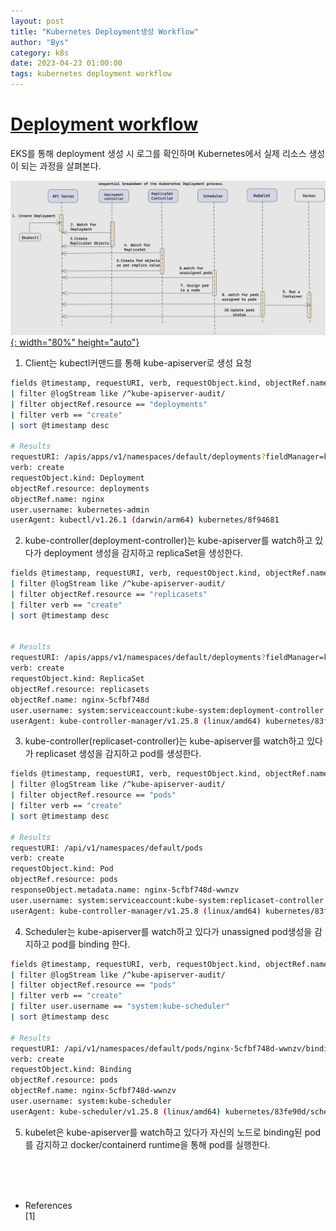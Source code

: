 ```yaml
---
layout: post
title: "Kubernetes Deployment생성 Workflow"
author: "Bys"
category: k8s
date: 2023-04-23 01:00:00
tags: kubernetes deployment workflow
---
```


# [Deployment workflow](https://kubernetes.io/docs/concepts/workloads/controllers/deployment/)  

EKS를 통해 deployment 생성 시 로그를 확인하며 Kubernetes에서 실제 리소스 생성이 되는 과정을 살펴본다.  

[![k8s-workflow-deployment](/assets/it/k8s/k8s/k8s-workflow-deployment.png){: width="80%" height="auto"}](/assets/it/k8s/k8s/k8s-workflow-deployment.png)  

1. Client는 kubectl커맨드를 통해 kube-apiserver로 생성 요청 
```bash
fields @timestamp, requestURI, verb, requestObject.kind, objectRef.name, user.username, userAgent
| filter @logStream like /^kube-apiserver-audit/
| filter objectRef.resource == "deployments"
| filter verb == "create"
| sort @timestamp desc

# Results
requestURI: /apis/apps/v1/namespaces/default/deployments?fieldManager=kubectl-client-side-apply&fieldValidation=Strict
verb: create
requestObject.kind: Deployment
objectRef.resource: deployments
objectRef.name: nginx
user.username: kubernetes-admin
userAgent: kubectl/v1.26.1 (darwin/arm64) kubernetes/8f94681
```

2. kube-controller(deployment-controller)는 kube-apiserver를 watch하고 있다가 deployment 생성을 감지하고 replicaSet을 생성한다. 
```bash
fields @timestamp, requestURI, verb, requestObject.kind, objectRef.name, user.username, userAgent
| filter @logStream like /^kube-apiserver-audit/
| filter objectRef.resource == "replicasets"
| filter verb == "create"
| sort @timestamp desc


# Results
requestURI: /apis/apps/v1/namespaces/default/deployments?fieldManager=kubectl-client-side-apply&fieldValidation=Strict
verb: create
requestObject.kind: ReplicaSet
objectRef.resource: replicasets
objectRef.name: nginx-5cfbf748d
user.username: system:serviceaccount:kube-system:deployment-controller
userAgent: kube-controller-manager/v1.25.8 (linux/amd64) kubernetes/83fe90d/system:serviceaccount:kube-system:deployment-controller
```

3. kube-controller(replicaset-controller)는 kube-apiserver를 watch하고 있다가 replicaset 생성을 감지하고 pod를 생성한다. 
```bash
fields @timestamp, requestURI, verb, requestObject.kind, objectRef.name, user.username, userAgent
| filter @logStream like /^kube-apiserver-audit/
| filter objectRef.resource == "pods"
| filter verb == "create"
| sort @timestamp desc

# Results
requestURI: /api/v1/namespaces/default/pods
verb: create
requestObject.kind: Pod
objectRef.resource: pods
responseObject.metadata.name: nginx-5cfbf748d-wwnzv
user.username: system:serviceaccount:kube-system:replicaset-controller
userAgent: kube-controller-manager/v1.25.8 (linux/amd64) kubernetes/83fe90d/system:serviceaccount:kube-system:replicaset-controller
```

4. Scheduler는 kube-apiserver를 watch하고 있다가 unassigned pod생성을 감지하고 pod를 binding 한다. 
```bash
fields @timestamp, requestURI, verb, requestObject.kind, objectRef.name, user.username, userAgent
| filter @logStream like /^kube-apiserver-audit/
| filter objectRef.resource == "pods"
| filter verb == "create"
| filter user.username == "system:kube-scheduler"
| sort @timestamp desc

# Results
requestURI: /api/v1/namespaces/default/pods/nginx-5cfbf748d-wwnzv/binding
verb: create
requestObject.kind: Binding
objectRef.resource: pods
objectRef.name: nginx-5cfbf748d-wwnzv
user.username: system:kube-scheduler
userAgent: kube-scheduler/v1.25.8 (linux/amd64) kubernetes/83fe90d/scheduler
```

5. kubelet은 kube-apiserver를 watch하고 있다가 자신의 노드로 binding된 pod를 감지하고 docker/containerd runtime을 통해 pod를 실행한다.  

<br><br><br>

- References  
[1] 